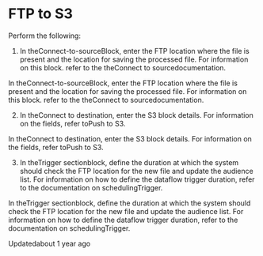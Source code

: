 # FTP to S3

Perform the following:

1. In theConnect-to-sourceBlock, enter the FTP location where the file is present and the location for saving the processed file. For information on this block. refer to the theConnect to sourcedocumentation.

In theConnect-to-sourceBlock, enter the FTP location where the file is present and the location for saving the processed file. For information on this block. refer to the theConnect to sourcedocumentation.

2. In theConnect to destination, enter the S3 block details. For information on the fields, refer toPush to S3.

In theConnect to destination, enter the S3 block details. For information on the fields, refer toPush to S3.

3. In theTrigger sectionblock, define the duration at which the system should check the FTP location for the new file and update the audience list. For information on how to define the dataflow trigger duration, refer to the documentation on schedulingTrigger.

In theTrigger sectionblock, define the duration at which the system should check the FTP location for the new file and update the audience list. For information on how to define the dataflow trigger duration, refer to the documentation on schedulingTrigger.

Updatedabout 1 year ago